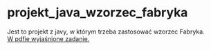 # projekt_java_wzorzec_fabryka

Jest to projekt z javy, w którym trzeba zastosować wzorzec Fabryka.<br>
[W pdfie wyjaśnione zadanie.](POJ-cukiernia.pdf)
